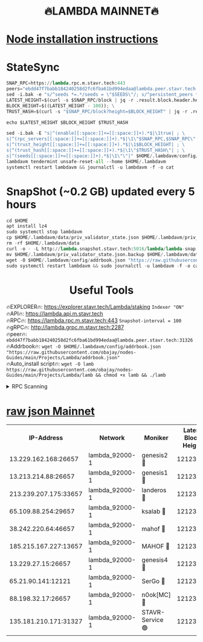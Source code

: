 <h1 align="center"> 🔥LAMBDA MAINNET🔥</h1>


[Node installation instructions](https://github.com/obajay/nodes-Guides/tree/main/Projects/Lambda)
=


# StateSync
```python
SNAP_RPC=https://lambda.rpc.m.stavr.tech:443
peers="ebdd47f7babb184240258d2fc6fba61bd994edaa@lambda.peer.stavr.tech:31326" 
sed -i.bak -e "s/^seeds *=.*/seeds = \"$SEEDS\"/; s/^persistent_peers *=.*/persistent_peers = \"$PEERS\"/" $HOME/.lambdavm/config/config.toml
LATEST_HEIGHT=$(curl -s $SNAP_RPC/block | jq -r .result.block.header.height); \
BLOCK_HEIGHT=$((LATEST_HEIGHT - 100)); \
TRUST_HASH=$(curl -s "$SNAP_RPC/block?height=$BLOCK_HEIGHT" | jq -r .result.block_id.hash)

echo $LATEST_HEIGHT $BLOCK_HEIGHT $TRUST_HASH

sed -i.bak -E "s|^(enable[[:space:]]+=[[:space:]]+).*$|\1true| ; \
s|^(rpc_servers[[:space:]]+=[[:space:]]+).*$|\1\"$SNAP_RPC,$SNAP_RPC\"| ; \
s|^(trust_height[[:space:]]+=[[:space:]]+).*$|\1$BLOCK_HEIGHT| ; \
s|^(trust_hash[[:space:]]+=[[:space:]]+).*$|\1\"$TRUST_HASH\"| ; \
s|^(seeds[[:space:]]+=[[:space:]]+).*$|\1\"\"|" $HOME/.lambdavm/config/config.toml
lambdavm tendermint unsafe-reset-all --home $HOME/.lambdavm
systemctl restart lambdavm && journalctl -u lambdavm -f -o cat

```
# SnapShot (~0.2 GB) updated every 5 hours
```python
cd $HOME
apt install lz4
sudo systemctl stop lambdavm
cp $HOME/.lambdavm/data/priv_validator_state.json $HOME/.lambdavm/priv_validator_state.json.backup
rm -rf $HOME/.lambdavm/data
curl -o - -L http://lambda.snapshot.stavr.tech:5016/lambda/lambda-snap.tar.lz4 | lz4 -c -d - | tar -x -C $HOME/.lambdavm --strip-components 2
mv $HOME/.lambdavm/priv_validator_state.json.backup $HOME/.lambdavm/data/priv_validator_state.json
wget -O $HOME/.lambdavm/config/addrbook.json "https://raw.githubusercontent.com/obajay/nodes-Guides/main/Projects/Lambda/addrbook.json"
sudo systemctl restart lambdavm && sudo journalctl -u lambdavm -f -o cat
```
 <h1 align="center"> Useful Tools</h1>

🔥EXPLORER🔥:      https://explorer.stavr.tech/Lambda/staking	        `Indexer "ON"` \
🔥API🔥: 			 		 https://lambda.api.m.stavr.tech \
🔥RPC🔥:           https://lambda.rpc.m.stavr.tech:443	              `Snapshot-interval = 100` \
🔥gRPC🔥:          http://lambda.grpc.m.stavr.tech:2287 \
🔥peer🔥:					 `ebdd47f7babb184240258d2fc6fba61bd994edaa@lambda.peer.stavr.tech:31326` \
🔥Addrbook🔥:    ```wget -O $HOME/.lambdavm/config/addrbook.json "https://raw.githubusercontent.com/obajay/nodes-Guides/main/Projects/Lambda/addrbook.json"``` \
🔥Auto_install script🔥: ```wget -O lamb https://raw.githubusercontent.com/obajay/nodes-Guides/main/Projects/Lambda/lamb && chmod +x lamb && ./lamb```


<details>
<summary>RPC Scanning</summary>

<h2 align="center"> We scan nodes in real time every 4 hours. And we provide the final result of RPC endpoints.
We cannot influence the operation of these nodes in any way. </h2>


```python
If Voting Power is higher than 0 --> then the Node is a validator of the network and may be subject to attack and be a potential threat to the chain.
```
```python
We marked such validators with a red symbol
```

</details>

[raw json Mainnet](https://rpc-check.lambm.stavr.tech/lambm/rpc-lambm-result.json)
=


<table><tr><th>IP-Address</th><th>Network</th><th>Moniker</th><th>Latest Block Height</th><th>Earliest Block Height</th><th>Catching Up</th><th>Tx Index</th><th>Voting Power</th><th>Scan Time</th></tr><tr><td>13.229.162.168:26657</td><td>lambda_92000-1</td><td>genesis2 🔴</td><td>12123270</td><td>1</td><td>False</td><td>on</td><td>15419054</td><td>2024-03-10T08:55:28.580183985UTC</td></tr><tr><td>13.213.214.88:26657</td><td>lambda_92000-1</td><td>genesis1 🔴</td><td>12123272</td><td>1</td><td>False</td><td>on</td><td>737835</td><td>2024-03-10T08:55:33.387069982UTC</td></tr><tr><td>213.239.207.175:33657</td><td>lambda_92000-1</td><td>landeros 🔴</td><td>12123268</td><td>8136001</td><td>False</td><td>off</td><td>1881104</td><td>2024-03-10T08:55:21.280712928UTC</td></tr><tr><td>65.109.88.254:29657</td><td>lambda_92000-1</td><td>ksalab 🔴</td><td>12123273</td><td>8715001</td><td>False</td><td>on</td><td>510465</td><td>2024-03-10T08:55:38.034213720UTC</td></tr><tr><td>38.242.220.64:46657</td><td>lambda_92000-1</td><td>mahof 🔴</td><td>12123274</td><td>10131001</td><td>False</td><td>off</td><td>770350</td><td>2024-03-10T08:55:42.814346655UTC</td></tr><tr><td>185.215.167.227:13657</td><td>lambda_92000-1</td><td>MAHOF 🔴</td><td>12123271</td><td>10134001</td><td>False</td><td>on</td><td>2051510</td><td>2024-03-10T08:55:32.155613719UTC</td></tr><tr><td>13.229.27.15:26657</td><td>lambda_92000-1</td><td>genesis4 🔴</td><td>12123271</td><td>11043001</td><td>False</td><td>on</td><td>9577262</td><td>2024-03-10T08:55:31.824293098UTC</td></tr><tr><td>65.21.90.141:12121</td><td>lambda_92000-1</td><td>SerGo 🔴</td><td>12123274</td><td>12023274</td><td>False</td><td>off</td><td>10618495</td><td>2024-03-10T08:55:42.491170319UTC</td></tr><tr><td>88.198.32.17:26657</td><td>lambda_92000-1</td><td>n0ok[MC] 🔴</td><td>12123274</td><td>12023274</td><td>False</td><td>off</td><td>1578630</td><td>2024-03-10T08:55:45.088552776UTC</td></tr><tr><td>135.181.210.171:31327</td><td>lambda_92000-1</td><td>STAVR-Service 🟢</td><td>12123273</td><td>12122501</td><td>False</td><td>on</td><td>0</td><td>2024-03-10T08:55:37.750611978UTC</td></tr></table>

